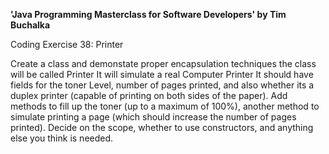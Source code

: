 **'Java Programming Masterclass for Software Developers' by Tim Buchalka**

Coding Exercise 38: Printer


Create a class and demonstate proper encapsulation techniques
the class will be called Printer
It will simulate a real Computer Printer
It should have fields for the toner Level, number of pages printed, and
also whether its a duplex printer (capable of printing on both sides of the paper).
Add methods to fill up the toner (up to a maximum of 100%), another method to
simulate printing a page (which should increase the number of pages printed).
Decide on the scope, whether to use constructors, and anything else you think is needed.